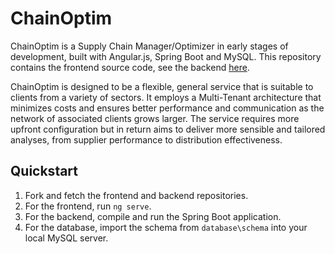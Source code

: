 # ChainOptim

ChainOptim is a Supply Chain Manager/Optimizer in early stages of development, built with Angular.js, Spring Boot and MySQL. This repository contains the frontend source code, see the backend [here](https://github.com/TudorOrban/ChainOptim-backend).

ChainOptim is designed to be a flexible, general service that is suitable to clients from a variety of sectors. It employs a Multi-Tenant architecture that minimizes costs and ensures better performance and communication as the network of associated clients grows larger. The service requires more upfront configuration but in return aims to deliver more sensible and tailored analyses, from supplier performance to distribution effectiveness.

## Quickstart
1. Fork and fetch the frontend and backend repositories.
2. For the frontend, run `ng serve`.
3. For the backend, compile and run the Spring Boot application.
4. For the database, import the schema from `database\schema` into your local MySQL server.